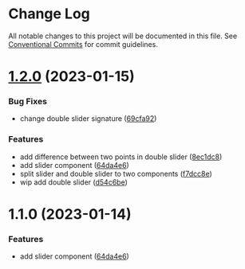 # Change Log

All notable changes to this project will be documented in this file.
See [Conventional Commits](https://conventionalcommits.org) for commit guidelines.

# [1.2.0](https://github.com/SergeyBondar93/liba/compare/@cheaaa/slider@1.1.0...@cheaaa/slider@1.2.0) (2023-01-15)


### Bug Fixes

* change double slider signature ([69cfa92](https://github.com/SergeyBondar93/liba/commit/69cfa9235674ed7ad2d713a7a805d41c5575be5b))


### Features

* add difference between two points in double slider ([8ec1dc8](https://github.com/SergeyBondar93/liba/commit/8ec1dc8b3e336a6b2eef34bdfad6a1e9969540ea))
* add slider component ([64da4e6](https://github.com/SergeyBondar93/liba/commit/64da4e6d0136f18e4b63eca3abbb0d79081a3865))
* split slider and double slider to two components ([f7dcc8e](https://github.com/SergeyBondar93/liba/commit/f7dcc8e796dd0d5cfeee838cf4650ee52b277d8f))
* wip add double slider ([d54c6be](https://github.com/SergeyBondar93/liba/commit/d54c6be16adbb9dfec71ecb3b4c12d283d0d0769))





# 1.1.0 (2023-01-14)


### Features

* add slider component ([64da4e6](https://github.com/SergeyBondar93/liba/commit/64da4e6d0136f18e4b63eca3abbb0d79081a3865))
